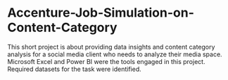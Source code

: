# Accenture-Job-Simulation-on-Content-Category
This short project is about providing data insights and content category analysis for a social media client who needs to analyze their media space. Microsoft Excel and Power BI were the tools engaged in this project. Required datasets for the task were identified.
